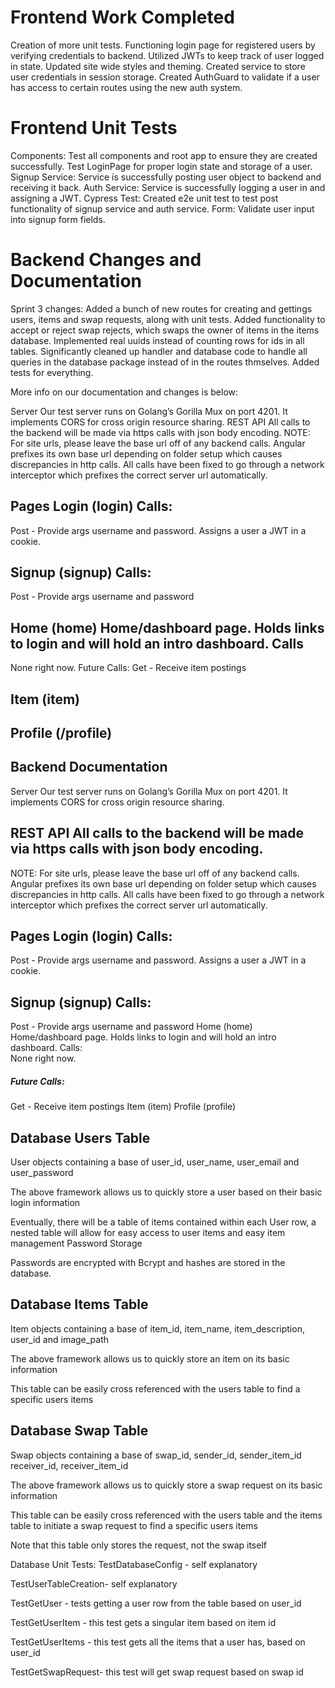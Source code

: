 # Frontend Work Completed

Creation of more unit tests.
Functioning login page for registered users by verifying credentials to backend.
Utilized JWTs to keep track of user logged in state.
Updated site wide styles and theming.
Created service to store user credentials in session storage.
Created AuthGuard to validate if a user has access to certain routes using the new auth system.

# Frontend Unit Tests

Components: Test all components and root app to ensure they are created successfully. Test LoginPage for proper login state and storage of a user.
Signup Service: Service is successfully posting user object to backend and receiving it back.
Auth Service: Service is successfully logging a user in and assigning a JWT.
Cypress Test: Created e2e unit test to test post functionality of signup service and auth service.
Form: Validate user input into signup form fields.

# Backend Changes and Documentation

Sprint 3 changes:
Added a bunch of new routes for creating and gettings users, items and swap requests, along with unit tests. Added functionality to accept or reject swap rejects, which swaps the owner of items in the items database. Implemented real uuids instead of counting rows for ids in all tables. Significantly cleaned up handler and database code to handle all queries in the database package instead of in the routes thmselves. Added tests for everything.

More info on our documentation and changes is below: 

Server Our test server runs on Golang’s Gorilla Mux on port 4201. It implements CORS for cross origin resource sharing. REST API All calls to the backend will be made via https calls with json body encoding.
NOTE: For site urls, please leave the base url off of any backend calls. Angular prefixes its own base url depending on folder setup which causes discrepancies in http calls. All calls have been fixed to go through a network interceptor which prefixes the correct server url automatically.

## Pages Login (login) Calls:
Post - Provide args username and password.
Assigns a user a JWT in a cookie.

## Signup (signup) Calls:
Post - Provide args username and password

## Home (home) Home/dashboard page. Holds links to login and will hold an intro dashboard. Calls
None right now. Future Calls:
Get - Receive item postings

## Item (item)

## Profile (/profile)

## Backend Documentation
Server Our test server runs on Golang’s Gorilla Mux on port 4201. 
It implements CORS for cross origin resource sharing.
## REST API All calls to the backend will be made via https calls with json body encoding.
NOTE: For site urls, please leave the base url off of any backend calls. Angular prefixes its own base url depending on folder setup which causes discrepancies in http calls. All calls have been fixed to go through a network interceptor which prefixes the correct server url automatically.
## Pages Login (login) Calls:
Post - Provide args username and password.
Assigns a user a JWT in a cookie.
## Signup (signup) Calls:
Post - Provide args username and password
Home (home) Home/dashboard page. Holds links to login and will hold an intro dashboard. 
Calls:  
None right now. 
##### Future Calls:
Get - Receive item postings
Item (item) 
Profile (profile)  
## Database Users Table
User objects containing a base of user_id, user_name, user_email and user_password  
  
The above framework allows us to quickly store a user based on their basic login information  
  
Eventually, there will be a table of items contained within each User row, a nested table will allow for easy access to user   items and easy item management Password Storage  


Passwords are encrypted with Bcrypt and hashes are stored in the database.  


## Database Items Table
Item objects containing a base of item_id, item_name, item_description, user_id and image_path  


The above framework allows us to quickly store an item on its basic information  


This table can be easily cross referenced with the users table to find a specific users items  


## Database Swap Table
Swap objects containing a base of swap_id, sender_id, sender_item_id	receiver_id, receiver_item_id  


The above framework allows us to quickly store a swap request on its basic information  


This table can be easily cross referenced with the users table and the items table to initiate a swap request to find a specific users items  


Note that this table only stores the request, not the swap itself


Database Unit Tests:
TestDatabaseConfig - self explanatory  


TestUserTableCreation- self explanatory  


TestGetUser - tests getting a user row from the table based on user_id  


TestGetUserItem - this test gets a singular item based on item id  


TestGetUserItems - this test gets all the items that a user has, based on user_id  


TestGetSwapRequest- this test will get swap request based  on swap id  
